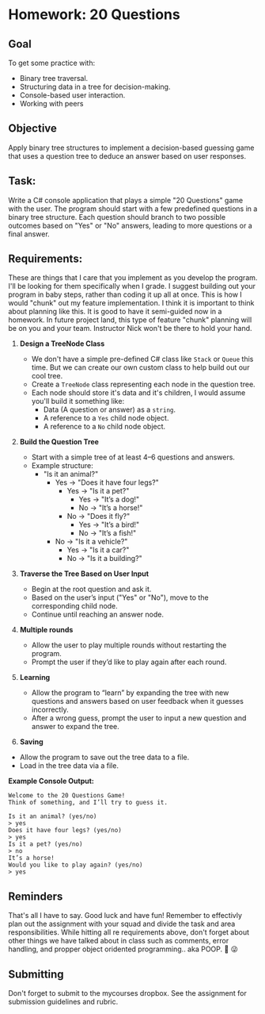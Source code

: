 # Homework: 20 Questions

## Goal  
To get some practice with:
- Binary tree traversal.
- Structuring data in a tree for decision-making.
- Console-based user interaction.
- Working with peers

## Objective
Apply binary tree structures to implement a decision-based guessing game that uses a question tree to deduce an answer based on user responses.

## Task:  
Write a C# console application that plays a simple "20 Questions" game with the user. The program should start with a few predefined questions in a binary tree structure. Each question should branch to two possible outcomes based on "Yes" or "No" answers, leading to more questions or a final answer.

## Requirements:  

These are things that I care that you implement as you develop the program. I'll be looking for them specifically when I grade. I suggest building out your program in baby steps, rather than coding it up all at once. This is how I would "chunk" out my feature implementation. I think it is important to think about planning like this. It is good to have it semi-guided now in a homework. In future project land, this type of feature "chunk" planning will be on you and your team. Instructor Nick won't be there to hold your hand. 

1. **Design a TreeNode Class**
   - We don't have a simple pre-defined C# class like `Stack` or `Queue` this time. But we can create our own custom class to help build out our cool tree.
   - Create a `TreeNode` class representing each node in the question tree.
   - Each node should store it's data and it's children, I would assume you'll build it something like:
     - Data (A question or answer) as a `string`.
     - A reference to a `Yes` child node object.
     - A reference to a `No` child node object.

2. **Build the Question Tree**
   - Start with a simple tree of at least 4–6 questions and answers.
   - Example structure:
     - "Is it an animal?" 
       - Yes -> "Does it have four legs?" 
         - Yes -> "Is it a pet?" 
           - Yes -> "It’s a dog!"
           - No -> "It’s a horse!"
         - No -> "Does it fly?"
           - Yes -> "It’s a bird!"
           - No -> "It’s a fish!"
       - No -> "Is it a vehicle?"
         - Yes -> "Is it a car?"
         - No -> "Is it a building?"

3. **Traverse the Tree Based on User Input**
   - Begin at the root question and ask it.
   - Based on the user’s input ("Yes" or "No"), move to the corresponding child node.
   - Continue until reaching an answer node.

4. **Multiple rounds**
   - Allow the user to play multiple rounds without restarting the program.
   - Prompt the user if they’d like to play again after each round.

5. **Learning**  
   - Allow the program to “learn” by expanding the tree with new questions and answers based on user feedback when it guesses incorrectly.
   - After a wrong guess, prompt the user to input a new question and answer to expand the tree.

6. **Saving**
  - Allow the program to save out the tree data to a file.
  - Load in the tree data via a file. 

**Example Console Output:**
```plaintext
Welcome to the 20 Questions Game!
Think of something, and I’ll try to guess it.

Is it an animal? (yes/no)
> yes
Does it have four legs? (yes/no)
> yes
Is it a pet? (yes/no)
> no
It’s a horse!
Would you like to play again? (yes/no)
> yes
```

## Reminders

That's all I have to say. Good luck and have fun! Remember to effectivly plan out the assignment with your squad and divide the task and area responsibilities. While hitting all re requirements above, don't forget about other things we have talked about in class such as comments, error handling, and propper object oridented programming.. aka POOP. :shit: :stuck_out_tongue_winking_eye: 

## Submitting

Don't forget to submit to the mycourses dropbox. See the assignment for submission guidelines and rubric.
